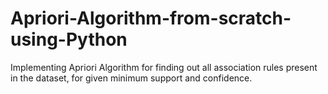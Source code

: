 # Apriori-Algorithm-from-scratch-using-Python
Implementing Apriori Algorithm for finding out all association rules present in the dataset, for given minimum support and confidence.
